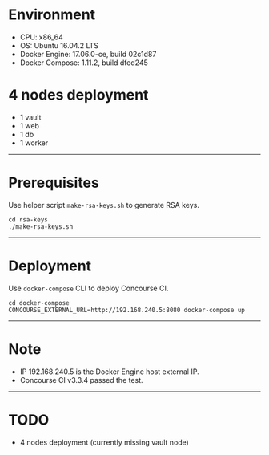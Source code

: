 # Environment

* CPU: x86_64
* OS: Ubuntu 16.04.2 LTS
* Docker Engine: 17.06.0-ce, build 02c1d87
* Docker Compose: 1.11.2, build dfed245

# 4 nodes deployment

* 1 vault
* 1 web
* 1 db
* 1 worker

---

# Prerequisites

Use helper script `make-rsa-keys.sh` to generate RSA keys.

```
cd rsa-keys
./make-rsa-keys.sh
```

---

# Deployment

Use `docker-compose` CLI to deploy Concourse CI.

```
cd docker-compose
CONCOURSE_EXTERNAL_URL=http://192.168.240.5:8080 docker-compose up
```

---

# Note

* IP 192.168.240.5 is the Docker Engine host external IP.
* Concourse CI v3.3.4 passed the test.

---

# TODO

* 4 nodes deployment (currently missing vault node)
